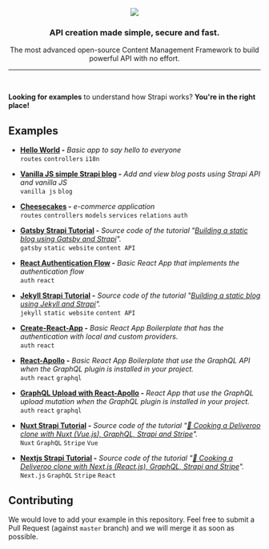 <p align="center"><img src="https://cldup.com/7umchwdUBh.png" /></p>
<h3 align="center">API creation made simple, secure and fast.</h3>
<p align="center">The most advanced open-source Content Management Framework to build powerful API with no effort.</p>

***

<br />

**Looking for examples** to understand how Strapi works? **You're in the right place!** <br />

## Examples

- **[Hello World](./hello-world) -** *Basic app to say hello to everyone* <br />
   `routes` `controllers` `i18n`
- **[Vanilla JS simple Strapi blog](./simple-vanilla-js-strapi-blog) -** *Add and view blog posts using Strapi API and vanilla JS* <br />
   `vanilla js` `blog`
- **[Cheesecakes](./cheesecakes) -** *e-commerce application* <br />
   `routes` `controllers` `models` `services` `relations` `auth`
- **[Gatsby Strapi Tutorial](./gatsby-strapi-tutorial) -** *Source code of the tutorial "[Building a static blog using Gatsby and Strapi](https://blog.strapi.io/building-a-static-website-using-gatsby-and-strapi)".* <br />
   `gatsby` `static website` `content API`
- **[React Authentication Flow](./login-react) -** *Basic React App that implements the authentication flow* <br />
   `auth` `react`
- **[Jekyll Strapi Tutorial](./jekyll-strapi-tutorial) -** *Source code of the tutorial "[Building a static blog using Jekyll and Strapi](https://blog.strapi.io/building-a-static-website-using-jekyll-and-strapi)".* <br />
   `jekyll` `static website` `content API`
- **[Create-React-App](./good-old-react-authentication-flow) -** *Basic React App Boilerplate that has the authentication with local and custom providers.* <br />
   `auth` `react`
- **[React-Apollo](./react-apollo) -** *Basic React App Boilerplate that use the GraphQL API when the GraphQL plugin is installed in your project.* <br />
  `auth` `react` `graphql`
- **[GraphQL Upload with React-Apollo](./apollo-upload-graphql) -** *React App that use the GraphQL upload mutation when the GraphQL plugin is installed in your project.* <br />
  `auth` `react` `graphql`
- **[Nuxt Strapi Tutorial](./nuxt-strapi-deliveroo-clone-tutorial) -** *Source code of the tutorial "[🍝 Cooking a Deliveroo clone with Nuxt (Vue.js), GraphQL, Strapi and Stripe](https://blog.strapi.io/cooking-a-deliveroo-clone-with-nuxt-vue-js-graphql-strapi-and-stripe-setup-part-1-7/)".* <br />
  `Nuxt` `GraphQL` `Stripe` `Vue`

- **[Nextjs Strapi Tutorial](./nextjs-react-strapi-deliveroo-clone-tutorial) -** *Source code of the tutorial "[🍝 Cooking a Deliveroo clone with Next.js (React.js), GraphQL, Strapi and Stripe](https://blog.strapi.io/strapi-next-setup/)".* <br />
  `Next.js` `GraphQL` `Stripe` `React`

## Contributing

We would love to add your example in this repository. Feel free to submit a Pull Request (against `master` branch) and we will merge it as soon as possible.
